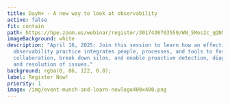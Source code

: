 ```yaml
---
title: DayN+ - A new way to look at observability
active: false
fit: contain
path: https://hpe.zoom.us/webinar/register/3017430703559/WN_5Mos2c_qQNSxAdrhkGbvxw
imageBackground: white
description: "April 16, 2025: Join this session to learn how an effective
  observability practice integrates people, processes, and tools to foster
  collaboration, break down silos, and enable proactive detection, diagnosis,
  and resolution of issues."
background: rgba(0, 86, 122, 0.8);
label: Register Now!
priority: 1
image: /img/event-munch-and-learn-newlogo400x400.png
---
```

